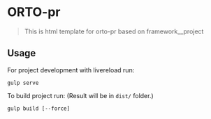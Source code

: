 # ORTO-pr

> This is html template for orto-pr based on framework__project

## Usage

For project development with livereload run:
```
gulp serve
```

To build project run: (Result will be in ```dist/``` folder.)
```
gulp build [--force] 
```
